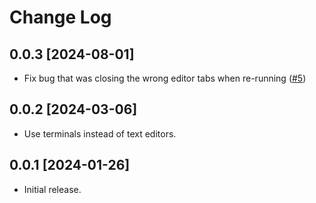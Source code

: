 # Change Log

## 0.0.3 [2024-08-01]
- Fix bug that was closing the wrong editor tabs when re-running ([#5](https://github.com/gjsjohnmurray/searchable-debug-console/issues/5))

## 0.0.2 [2024-03-06]
- Use terminals instead of text editors.

## 0.0.1 [2024-01-26]
- Initial release.